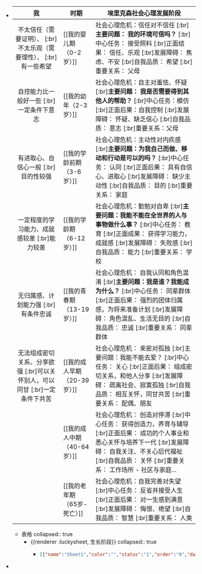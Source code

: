 - | 我 | 时期 | 埃里克森社会心理发展阶段 |
  | :---: | --- | --- |
  | 不太信任（需要证明）、 [:br]不太乐观（需要理性）、 [:br]有一些希望 | [[我的婴儿期（0-2岁）]] | 社会心理危机：信任对不信任 [:br]**主要问题： 我的环境可信吗？** [:br]中心任务： 接受照料 [:br]正面结果： 信任、乐观 [:br]发展障碍： 焦虑、不安 [:br]自我品质： 希望 [:br]重要关系： 父母 |
  | 自控能力比一般好一些 [:br]一定条件下意志 | [[我的幼年（2-3岁）]] | 社会心理危机：自主对羞怯、怀疑 [:br]**主要问题： 我是否需要得到其他人的帮助？** [:br]中心任务：模仿 [:br]正面后果：自我控制 [:br]发展障碍： 怀疑、缺乏信心 [:br]自我品质： 意志 [:br]重要关系：父母 |
  | 有进取心、自信心一般 [:br]目的性较强 | [[我的学龄前期（3-6岁）]] | 社会心理危机：主动性对内疚感 [:br]**主要问题：为我自己而做、移动和行动是可以的吗？** [:br]中心任务： 认同 [:br]正面后果： 具有自信心、进取心 [:br]发展障碍： 缺少主动性 [:br]自我品质： 目的 [:br]重要关系： 家庭 |
  | 一定程度的学习能力、成就感较差 [:br]能力较差 | [[我的学龄期（6-12岁）]] | 社会心理危机：勤勉对自卑 [:br]**主要问题：我能不能在全世界的人与事物做什么事？** [:br]中心任务： 教育 [:br]正面成果： 获得学习能力，成就感 [:br]发展障碍： 失败感 [:br]自我品质： 能力 [:br]重要关系： 学校 |
  | 无归属感、计划能力强 [:br]有条件忠诚 | [[我的青春期（13-19岁）]] | 社会心理危机： 自我认同和角色混淆 [:br]**主要问题：我是谁？我能成为什么？** [:br]中心任务： 同辈群体 [:br]正面后果： 强烈的团体归属感，为将来准备计划 [:br]发展障碍： 角色混乱、生活无目的 [:br]自我品质： 忠诚 [:br]重要关系： 同辈群体 |
  | 无法组成密切关系、分享欲强 [:br]可以关怀别人，可以同甘 [:br]一定条件下共苦 | [[我的成人早期（20-39岁）]] | 社会心理危机： 亲密对孤独 [:br]主要问题：我能不能去爱？ [:br]中心任务： 关心 [:br]正面后果： 组成密切关系，和他人分享 [:br]发展障碍： 疏离社会、寂寞孤独 [:br]自我品质： 相互关怀，同甘共苦 [:br]重要关系： 配偶、朋友 |
  |  | [[我的成人中期（40-64岁）]] | 社会心理危机： 创造对停滞 [:br]中心任务： 获得创造力，养育与辅导 [:br]正面后果： 成功的个人事业和悉心关怀与培养下一代 [:br]发展障碍： 自我关注、不关心后代福祉 [:br]自我品质： 关怀 [:br]重要关系： 工作场所 - 社区与家庭... |
  |  | [[我的老年期（65岁-死亡）]] | 社会心理危机：自我完善对失望 [:br]中心任务： 反省并接受人生 [:br]正面后果： 对一生感到满意 [:br]发展障碍： 悔恨、绝望 [:br]自我品质： 智慧 [:br]重要关系： 人类 |
	- 表格
	  collapsed:: true
		- {{renderer :luckysheet, 生长阶段}}
		  collapsed:: true
			- ```json
			  [{"name":"Sheet1","color":"","status":"1","order":"0","data":[[{"m":"我","ct":{"fa":"General","t":"g"},"v":"我","ht":"0"},{"m":"时期","ct":{"fa":"General","t":"g"},"v":"时期"},{"m":"埃里克森社会心理发展阶段","ct":{"fa":"General","t":"g"},"v":"埃里克森社会心理发展阶段"},null,null,null,null,null,null,null,null,null,null,null,null,null,null,null,null,null,null],[{"ct":{"fa":"General","t":"inlineStr","s":[{"v":"不太信任（需要证明）、\r\n不太乐观（需要理性）、\r\n有一些希望"}]}},{"ct":{"fa":"General","t":"inlineStr","s":[{"v":"婴儿期（0-2岁）"}]}},{"ct":{"fa":"General","t":"inlineStr","s":[{"v":"社会心理危机：信任对不信任\r\n"},{"ff":"Times New Roman","fc":"#000000","fs":10,"cl":0,"un":0,"bl":1,"it":0,"v":"主要问题： 我的环境可信吗？"},{"v":"\r\n中心任务： 接受照料\r\n正面结果： 信任、乐观\r\n发展障碍： 焦虑、不安\r\n自我品质： 希望\r\n重要关系： 父母"}]},"bl":1},null,null,null,null,null,null,null,null,null,null,null,null,null,null,null,null,null,null],[{"ct":{"fa":"General","t":"inlineStr","s":[{"v":"自控能力比一般好一些\r\n一定条件下意志"}]}},{"ct":{"fa":"General","t":"inlineStr","s":[{"v":"幼年（2-3岁）"}]}},{"ct":{"fa":"General","t":"inlineStr","s":[{"v":"社会心理危机：自主对羞怯、怀疑\r\n"},{"ff":"Times New Roman","fc":"#000000","fs":10,"cl":0,"un":0,"bl":1,"it":0,"v":"主要问题： 我是否需要得到其他人的帮助？"},{"v":"\r\n中心任务：模仿\r\n正面后果：自我控制\r\n发展障碍： 怀疑、缺乏信心\r\n自我品质： 意志\r\n重要关系：父母"}]},"bl":1},null,null,null,null,null,null,null,null,null,null,null,null,null,null,null,null,null,null],[{"ct":{"fa":"General","t":"inlineStr","s":[{"v":"有进取心、自信心一般\r\n目的性较强"}]}},{"m":"学龄前期（3-6岁）","ct":{"fa":"General","t":"g"},"v":"学龄前期（3-6岁）"},{"ct":{"fa":"General","t":"inlineStr","s":[{"v":"社会心理危机：主动性对内疚感\r\n"},{"ff":"\"times new roman\"","fc":"#000000","fs":10,"cl":0,"un":0,"bl":1,"it":0,"v":"主要问题：为我自己而做、移动和行动是可以的吗？"},{"v":"\r\n中心任务： 认同\r\n正面后果： 具有自信心、进取心\r\n发展障碍： 缺少主动性\r\n自我品质： 目的\r\n重要关系： 家庭"}]},"bl":1},null,null,null,null,null,null,null,null,null,null,null,null,null,null,null,null,null,null],[{"ct":{"fa":"General","t":"inlineStr","s":[{"v":"一定程度的学习能力、成就感较差\r\n能力较差"}]}},{"m":"学龄期（6-12岁）","ct":{"fa":"General","t":"g"},"v":"学龄期（6-12岁）"},{"ct":{"fa":"General","t":"inlineStr","s":[{"v":"社会心理危机：勤勉对自卑\r\n"},{"ff":"\"times new roman\"","fc":"#000000","fs":10,"cl":0,"un":0,"bl":1,"it":0,"v":"主要问题：我能不能在全世界的人与事物做什么事？"},{"v":"\r\n中心任务： 教育\r\n正面成果： 获得学习能力，成就感\r\n发展障碍： 失败感\r\n自我品质： 能力\r\n重要关系： 学校"}]},"bl":1},null,null,null,null,null,null,null,null,null,null,null,null,null,null,null,null,null,null],[{"ct":{"fa":"General","t":"inlineStr","s":[{"v":"无归属感、计划能力强\r\n有条件忠诚"}]}},{"ct":{"fa":"General","t":"inlineStr","s":[{"v":"青春期（13-19岁）"}]}},{"ct":{"fa":"General","t":"inlineStr","s":[{"v":"社会心理危机： 自我认同和角色混淆\r\n"},{"ff":"\"times new roman\"","fc":"#000000","fs":10,"cl":0,"un":0,"bl":1,"it":0,"v":"主要问题：我是谁？我能成为什么？"},{"v":"\r\n中心任务： 同辈群体\r\n正面后果： 强烈的团体归属感，为将来准备计划\r\n发展障碍： 角色混乱、生活无目的\r\n自我品质： 忠诚\r\n重要关系： 同辈群体"}]},"bl":1},null,null,null,null,null,null,null,null,null,null,null,null,null,null,null,null,null,null],[{"ct":{"fa":"General","t":"inlineStr","s":[{"v":"无法组成密切关系、分享欲强\r\n可以关怀别人，可以同甘\r\n一定条件下共苦"}]}},{"ct":{"fa":"General","t":"inlineStr","s":[{"v":"成人早期（20-39岁）"}]}},{"ct":{"fa":"General","t":"inlineStr","s":[{"v":"社会心理危机： 亲密对孤独\r\n主要问题：我能不能去爱？\r\n中心任务： 关心\r\n正面后果： 组成密切关系，和他人分享\r\n发展障碍： 疏离社会、寂寞孤独\r\n自我品质： 相互关怀，同甘共苦\r\n重要关系： 配偶、朋友"}]}},null,null,null,null,null,null,null,null,null,null,null,null,null,null,null,null,null,null],[null,{"v":"成人中期（40-64岁）","ct":{"fa":"General","t":"g"},"m":"成人中期（40-64岁）"},{"ct":{"fa":"General","t":"inlineStr","s":[{"v":"社会心理危机： 创造对停滞\r\n中心任务： 获得创造力，养育与辅导\r\n正面后果： 成功的个人事业和悉心关怀与培养下一代\r\n发展障碍： 自我关注、不关心后代福祉\r\n自我品质： 关怀\r\n重要关系： 工作场所 - 社区与家庭..."}]}},null,null,null,null,null,null,null,null,null,null,null,null,null,null,null,null,null,null],[null,{"v":"老年期（65岁-死亡）","ct":{"fa":"General","t":"g"},"m":"老年期（65岁-死亡）"},{"ct":{"fa":"General","t":"inlineStr","s":[{"v":"社会心理危机：自我完善对失望\r\n中心任务： 反省并接受人生\r\n正面后果： 对一生感到满意\r\n发展障碍： 悔恨、绝望\r\n自我品质： 智慧\r\n重要关系： 人类"}]}},null,null,null,null,null,null,null,null,null,null,null,null,null,null,null,null,null,null],[null,null,null,null,null,null,null,null,null,null,null,null,null,null,null,null,null,null,null,null,null],[null,null,null,null,null,null,null,null,null,null,null,null,null,null,null,null,null,null,null,null,null],[null,null,null,null,null,null,null,null,null,null,null,null,null,null,null,null,null,null,null,null,null],[null,null,null,null,null,null,null,null,null,null,null,null,null,null,null,null,null,null,null,null,null],[null,null,null,null,null,null,null,null,null,null,null,null,null,null,null,null,null,null,null,null,null],[null,null,null,null,null,null,null,null,null,null,null,null,null,null,null,null,null,null,null,null,null],[null,null,null,null,null,null,null,null,null,null,null,null,null,null,null,null,null,null,null,null,null],[null,null,null,null,null,null,null,null,null,null,null,null,null,null,null,null,null,null,null,null,null],[null,null,null,null,null,null,null,null,null,null,null,null,null,null,null,null,null,null,null,null,null],[null,null,null,null,null,null,null,null,null,null,null,null,null,null,null,null,null,null,null,null,null],[null,null,null,null,null,null,null,null,null,null,null,null,null,null,null,null,null,null,null,null,null],[null,null,null,null,null,null,null,null,null,null,null,null,null,null,null,null,null,null,null,null,null],[null,null,null,null,null,null,null,null,null,null,null,null,null,null,null,null,null,null,null,null,null],[null,null,null,null,null,null,null,null,null,null,null,null,null,null,null,null,null,null,null,null,null],[null,null,null,null,null,null,null,null,null,null,null,null,null,null,null,null,null,null,null,null,null],[null,null,null,null,null,null,null,null,null,null,null,null,null,null,null,null,null,null,null,null,null],[null,null,null,null,null,null,null,null,null,null,null,null,null,null,null,null,null,null,null,null,null],[null,null,null,null,null,null,null,null,null,null,null,null,null,null,null,null,null,null,null,null,null],[null,null,null,null,null,null,null,null,null,null,null,null,null,null,null,null,null,null,null,null,null],[null,null,null,null,null,null,null,null,null,null,null,null,null,null,null,null,null,null,null,null,null],[null,null,null,null,null,null,null,null,null,null,null,null,null,null,null,null,null,null,null,null,null]],"config":{"merge":{},"columnlen":{"0":204,"1":169,"2":322},"customWidth":{"0":1,"1":1,"2":1},"borderInfo":[{"rangeType":"range","borderType":"border-all","style":"1","color":"#000","range":[{"row":[0,7],"column":[0,2]}]},{"rangeType":"range","borderType":"border-all","color":"#000","style":"1","range":[{"left":301,"width":178,"top":205,"height":19,"left_move":0,"width_move":479,"top_move":0,"height_move":224,"row":[0,8],"column":[0,2],"row_focus":8,"column_focus":2}]}],"rowlen":{"1":115,"2":115,"3":115,"4":116.5,"5":115,"6":116.5,"7":100,"8":98.5}},"index":0,"jfgird_select_save":[],"luckysheet_select_save":[{"row":[0,0],"column":[0,0],"row_focus":0,"column_focus":0,"left":0,"width":204,"top":0,"height":19,"left_move":0,"width_move":204,"top_move":0,"height_move":19}],"visibledatarow":[20,136,252,368,486,602,720,821,921,941,961,981,1001,1021,1041,1061,1081,1101,1121,1141,1161,1181,1201,1221,1241,1261,1281,1301,1321,1341],"visibledatacolumn":[205,375,698,772,846,920,994,1068,1142,1216,1290,1364,1438,1512,1586,1660,1734,1808,1882,1956,2030],"ch_width":2150,"rh_height":1370,"luckysheet_selection_range":[],"zoomRatio":1,"luckysheet_conditionformat_save":[],"dataVerification":{},"scrollLeft":0,"scrollTop":252,"images":{},"celldata":[{"r":0,"c":0,"v":{"m":"我","ct":{"fa":"General","t":"g"},"v":"我","ht":"0"}},{"r":0,"c":1,"v":{"m":"时期","ct":{"fa":"General","t":"g"},"v":"时期"}},{"r":0,"c":2,"v":{"m":"埃里克森社会心理发展阶段","ct":{"fa":"General","t":"g"},"v":"埃里克森社会心理发展阶段"}},{"r":1,"c":0,"v":{"ct":{"fa":"General","t":"inlineStr","s":[{"v":"不太信任（需要证明）、\r\n不太乐观（需要理性）、\r\n有一些希望"}]}}},{"r":1,"c":1,"v":{"ct":{"fa":"General","t":"inlineStr","s":[{"v":"婴儿期（0-2岁）"}]}}},{"r":1,"c":2,"v":{"ct":{"fa":"General","t":"inlineStr","s":[{"v":"社会心理危机：信任对不信任\r\n"},{"ff":"Times New Roman","fc":"#000000","fs":10,"cl":0,"un":0,"bl":1,"it":0,"v":"主要问题： 我的环境可信吗？"},{"v":"\r\n中心任务： 接受照料\r\n正面结果： 信任、乐观\r\n发展障碍： 焦虑、不安\r\n自我品质： 希望\r\n重要关系： 父母"}]},"bl":1}},{"r":2,"c":0,"v":{"ct":{"fa":"General","t":"inlineStr","s":[{"v":"自控能力比一般好一些\r\n一定条件下意志"}]}}},{"r":2,"c":1,"v":{"ct":{"fa":"General","t":"inlineStr","s":[{"v":"幼年（2-3岁）"}]}}},{"r":2,"c":2,"v":{"ct":{"fa":"General","t":"inlineStr","s":[{"v":"社会心理危机：自主对羞怯、怀疑\r\n"},{"ff":"Times New Roman","fc":"#000000","fs":10,"cl":0,"un":0,"bl":1,"it":0,"v":"主要问题： 我是否需要得到其他人的帮助？"},{"v":"\r\n中心任务：模仿\r\n正面后果：自我控制\r\n发展障碍： 怀疑、缺乏信心\r\n自我品质： 意志\r\n重要关系：父母"}]},"bl":1}},{"r":3,"c":0,"v":{"ct":{"fa":"General","t":"inlineStr","s":[{"v":"有进取心、自信心一般\r\n目的性较强"}]}}},{"r":3,"c":1,"v":{"m":"学龄前期（3-6岁）","ct":{"fa":"General","t":"g"},"v":"学龄前期（3-6岁）"}},{"r":3,"c":2,"v":{"ct":{"fa":"General","t":"inlineStr","s":[{"v":"社会心理危机：主动性对内疚感\r\n"},{"ff":"\"times new roman\"","fc":"#000000","fs":10,"cl":0,"un":0,"bl":1,"it":0,"v":"主要问题：为我自己而做、移动和行动是可以的吗？"},{"v":"\r\n中心任务： 认同\r\n正面后果： 具有自信心、进取心\r\n发展障碍： 缺少主动性\r\n自我品质： 目的\r\n重要关系： 家庭"}]},"bl":1}},{"r":4,"c":0,"v":{"ct":{"fa":"General","t":"inlineStr","s":[{"v":"一定程度的学习能力、成就感较差\r\n能力较差"}]}}},{"r":4,"c":1,"v":{"m":"学龄期（6-12岁）","ct":{"fa":"General","t":"g"},"v":"学龄期（6-12岁）"}},{"r":4,"c":2,"v":{"ct":{"fa":"General","t":"inlineStr","s":[{"v":"社会心理危机：勤勉对自卑\r\n"},{"ff":"\"times new roman\"","fc":"#000000","fs":10,"cl":0,"un":0,"bl":1,"it":0,"v":"主要问题：我能不能在全世界的人与事物做什么事？"},{"v":"\r\n中心任务： 教育\r\n正面成果： 获得学习能力，成就感\r\n发展障碍： 失败感\r\n自我品质： 能力\r\n重要关系： 学校"}]},"bl":1}},{"r":5,"c":0,"v":{"ct":{"fa":"General","t":"inlineStr","s":[{"v":"无归属感、计划能力强\r\n有条件忠诚"}]}}},{"r":5,"c":1,"v":{"ct":{"fa":"General","t":"inlineStr","s":[{"v":"青春期（13-19岁）"}]}}},{"r":5,"c":2,"v":{"ct":{"fa":"General","t":"inlineStr","s":[{"v":"社会心理危机： 自我认同和角色混淆\r\n"},{"ff":"\"times new roman\"","fc":"#000000","fs":10,"cl":0,"un":0,"bl":1,"it":0,"v":"主要问题：我是谁？我能成为什么？"},{"v":"\r\n中心任务： 同辈群体\r\n正面后果： 强烈的团体归属感，为将来准备计划\r\n发展障碍： 角色混乱、生活无目的\r\n自我品质： 忠诚\r\n重要关系： 同辈群体"}]},"bl":1}},{"r":6,"c":0,"v":{"ct":{"fa":"General","t":"inlineStr","s":[{"v":"无法组成密切关系、分享欲强\r\n可以关怀别人，可以同甘\r\n一定条件下共苦"}]}}},{"r":6,"c":1,"v":{"ct":{"fa":"General","t":"inlineStr","s":[{"v":"成人早期（20-39岁）"}]}}},{"r":6,"c":2,"v":{"ct":{"fa":"General","t":"inlineStr","s":[{"v":"社会心理危机： 亲密对孤独\r\n主要问题：我能不能去爱？\r\n中心任务： 关心\r\n正面后果： 组成密切关系，和他人分享\r\n发展障碍： 疏离社会、寂寞孤独\r\n自我品质： 相互关怀，同甘共苦\r\n重要关系： 配偶、朋友"}]}}},{"r":7,"c":1,"v":{"v":"成人中期（40-64岁）","ct":{"fa":"General","t":"g"},"m":"成人中期（40-64岁）"}},{"r":7,"c":2,"v":{"ct":{"fa":"General","t":"inlineStr","s":[{"v":"社会心理危机： 创造对停滞\r\n中心任务： 获得创造力，养育与辅导\r\n正面后果： 成功的个人事业和悉心关怀与培养下一代\r\n发展障碍： 自我关注、不关心后代福祉\r\n自我品质： 关怀\r\n重要关系： 工作场所 - 社区与家庭..."}]}}},{"r":8,"c":1,"v":{"v":"老年期（65岁-死亡）","ct":{"fa":"General","t":"g"},"m":"老年期（65岁-死亡）"}},{"r":8,"c":2,"v":{"ct":{"fa":"General","t":"inlineStr","s":[{"v":"社会心理危机：自我完善对失望\r\n中心任务： 反省并接受人生\r\n正面后果： 对一生感到满意\r\n发展障碍： 悔恨、绝望\r\n自我品质： 智慧\r\n重要关系： 人类"}]}}}],"calcChain":[],"filter_select":null,"filter":null,"luckysheet_alternateformat_save":[],"hyperlink":{},"dynamicArray":[]}]
			  ```
-